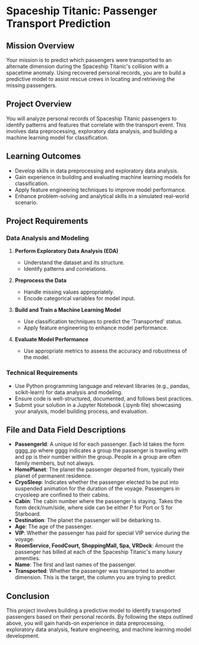 
# Spaceship Titanic: Passenger Transport Prediction

## Mission Overview
Your mission is to predict which passengers were transported to an alternate dimension during the Spaceship Titanic's collision with a spacetime anomaly. Using recovered personal records, you are to build a predictive model to assist rescue crews in locating and retrieving the missing passengers.

## Project Overview
You will analyze personal records of Spaceship Titanic passengers to identify patterns and features that correlate with the transport event. This involves data preprocessing, exploratory data analysis, and building a machine learning model for classification.

## Learning Outcomes
- Develop skills in data preprocessing and exploratory data analysis.
- Gain experience in building and evaluating machine learning models for classification.
- Apply feature engineering techniques to improve model performance.
- Enhance problem-solving and analytical skills in a simulated real-world scenario.

## Project Requirements

### Data Analysis and Modeling
1. **Perform Exploratory Data Analysis (EDA)**
   - Understand the dataset and its structure.
   - Identify patterns and correlations.

2. **Preprocess the Data**
   - Handle missing values appropriately.
   - Encode categorical variables for model input.

3. **Build and Train a Machine Learning Model**
   - Use classification techniques to predict the 'Transported' status.
   - Apply feature engineering to enhance model performance.

4. **Evaluate Model Performance**
   - Use appropriate metrics to assess the accuracy and robustness of the model.

### Technical Requirements
- Use Python programming language and relevant libraries (e.g., pandas, scikit-learn) for data analysis and modeling.
- Ensure code is well-structured, documented, and follows best practices.
- Submit your solution in a Jupyter Notebook (.ipynb file) showcasing your analysis, model building process, and evaluation.

## File and Data Field Descriptions
- **PassengerId**: A unique Id for each passenger. Each Id takes the form gggg_pp where gggg indicates a group the passenger is traveling with and pp is their number within the group. People in a group are often family members, but not always.
- **HomePlanet**: The planet the passenger departed from, typically their planet of permanent residence.
- **CryoSleep**: Indicates whether the passenger elected to be put into suspended animation for the duration of the voyage. Passengers in cryosleep are confined to their cabins.
- **Cabin**: The cabin number where the passenger is staying. Takes the form deck/num/side, where side can be either P for Port or S for Starboard.
- **Destination**: The planet the passenger will be debarking to.
- **Age**: The age of the passenger.
- **VIP**: Whether the passenger has paid for special VIP service during the voyage.
- **RoomService, FoodCourt, ShoppingMall, Spa, VRDeck**: Amount the passenger has billed at each of the Spaceship Titanic's many luxury amenities.
- **Name**: The first and last names of the passenger.
- **Transported**: Whether the passenger was transported to another dimension. This is the target, the column you are trying to predict.
## Conclusion
This project involves building a predictive model to identify transported passengers based on their personal records. By following the steps outlined above, you will gain hands-on experience in data preprocessing, exploratory data analysis, feature engineering, and machine learning model development.


